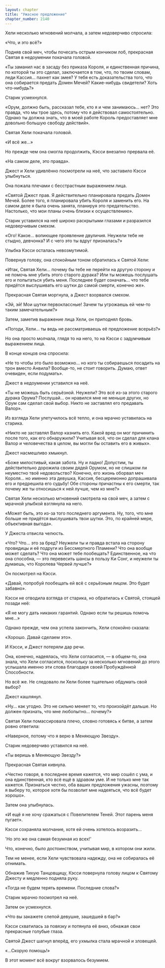 ```yaml
---
layout: chapter
title: "Ужасное предложение"
chapter_number: 2140
---
```




Хели несколько мгновений молчала, а затем недоверчиво спросила:

«Что, и это всё?»

Подняв свой меч, чтобы почесать острым кончиком лоб, прекрасная Святая в недоумении покачала головой.

«Ты заманил нас в засаду без приказа Короля, и единственная причина, по которой ты это сделал, заключается в том, что, по твоим словам, леди Кассия... пахнет как змея? У тебя есть доказательства того, что она собирается предать Домен Мечей? Какие-нибудь свидетели? Хоть что-нибудь?»

Старик усмехнулся.

«Орум, должно быть, рассказал тебе, кто я и чем занимаюсь... нет? Это правда, что мы трое здесь, потому что я действовал самостоятельно. Однако ты должна знать, что в моей работе Король предоставляет мне довольно большую свободу действий».

Святая Хели покачала головой.

«И всё же...»

Но прежде чем она смогла продолжить, Кэсси внезапно прервала её.

«На самом деле, это правда».

Джест и Хели удивлённо посмотрели на неё, что заставило Кэсси улыбнуться.

Она пожала плечами с бесстрастным выражением лица.

«Святой Джест прав. Я действительно планировала предать Домен Мечей. Более того, я планировала убить Короля и заменить его. На самом деле я была очень занята, планируя это предательство. Настолько, что мои планы очень близки к осуществлению».

Старик уставился на неё широко раскрытыми глазами и разразился недоверчивым смехом.

«Ого! Какое... вопиющее проявление двуличия. Неужели тебе не стыдно, девчонка? И с чего это ты вдруг призналась?»

Улыбка Кэсси осталась невозмутимой.

Повернув голову, она спокойным тоном обратилась к Святой Хели:

«Итак, Святая Хели... почему бы тебе не перейти на другую сторону и не помочь мне убить этого старого дурака? Или ты можешь послушать его и попытаться убить меня. Последнее будет означать... что тебе придётся выслушивать его шутки до самой смерти, конечно же».

Прекрасная Святая моргнула, а Джест взорвался смехом.

«Эй, эй! Мои шутки первоклассные! Зачем ты угрожаешь ей чем-то таким замечательным?»

Затем, заметив выражение лица Хели, он приподнял бровь.

«Погоди, Хели... ты ведь не рассматриваешь её предложение всерьёз?»

Но она просто молчала, глядя то на него, то на Кэсси с задумчивым выражением лица.

В конце концов она спросила:

«Не то чтобы это было возможно... но кого ты собираешься посадить на трон вместо Анвила? Вообще-то, не стоит говорить. Думаю, ответ очевиден, если подумать».

Джест в недоумении уставился на неё.

«Ты не можешь быть серьёзной. Неужели? Это всё из-за этого старого дурака Орума? Послушай... он нравился мне не меньше других, но Орум сам сделал свой выбор. Никто не заставлял его предавать Валор».

Из взгляда Хели улетучилось всё тепло, и она мрачно уставилась на старика.

«Никто не заставлял Валор казнить его. Какой вред он мог причинить после того, как его обнаружили? Учитывая всё, что он сделал для клана Валор и человечества в целом, вы могли бы оставить его в живых».

Джест насмешливо хмыкнул.

«Боже милостивый, какая забота. Ну и ладно! Допустим, ты действительно дорожила своим дядей Орумом, но не слишком ли неуместно твоё недовольство? Конечно, его жизнь оборвал меч Короля... но именно эта девушка, Кассия, бесцеремонно допрашивала его и предрешила его судьбу! Обе стороны причастны к его смерти, так почему же ты относишься к ней лучше, чем ко мне?»

Святая Хели несколько мгновений смотрела на свой меч, а затем с мрачной улыбкой взглянула на него.

«Может быть, это из-за того последнего аргумента. Ну, того, что мне больше не придётся выслушивать твои шутки. Это, по крайней мере, объективная выгода».

У Джеста отвисла челюсть.

«Что? Что... это за бред? Неужели ты и правда встала на сторону провидицы и её подруги из Бессмертного Пламени? Что она вообще может сделать? Что она может тебе пообещать? Единственное, на что она способна, — это перевесить шансы в пользу Ки Сонг, и неужели ты думаешь, что Королева Червей лучше?»

Он посмотрел на Кэсси.

«Давай, попробуй пообещать ей всё с серьёзным лицом. Это будет забавно».

Кэсси не отводила взгляда от старика, но обратилась к Святой, стоящей позади неё:

«Я не могу дать никаких гарантий. Однако если ты решишь помочь мне...»

Однако прежде, чем она успела закончить, Хели спокойно сказала:

«Хорошо. Давай сделаем это».

И Кэсси, и Джест потеряли дар речи.

Она, конечно, надеялась, что Хели согласится, — в общем-то, она знала, что Хели согласится, поскольку за несколько мгновений до этого услышала именно эти слова благодаря своей Пробуждённой Способности.

Но всё же. Не следовало ли Хели более тщательно обдумать свой выбор?

Джест кашлянул.

«Ну... как угодно. Это не сильно меняет то, что произойдёт дальше. Но должен признать, что мне любопытно... почему?»

Святая Хели помассировала плечо, словно готовясь к битве, а затем ровно ответила:

«Наверное, потому что я верю в Меняющую Звезду».

Старик недоверчиво уставился на неё.

«Ты веришь в Меняющую Звезду?»

Прекрасная Святая кивнула.

«Честно говоря, в последнее время кажется, что мир сошёл с ума, и она единственная, кто всё ещё в здравом уме. И не только мне так кажется. Признаться честно, оба ваших предложения ужасны, поэтому я выберу то, которое хотя бы позволит мне надеяться, что всё будет хорошо».

Затем она улыбнулась.

«И ещё я не хочу сражаться с Повелителем Теней. Этот парень меня пугает».

Кэсси сохраняла молчание, хотя ей очень хотелось возразить...

'Но это же она самая безумная из всех!'

Что, конечно, было достоинством, учитывая мир, в котором они жили.

Тем не менее, если Хели чувствовала надежду, она не собиралась её отнимать.

Обнажив Тихую Танцовщицу, Кэсси повернула голову лицом к Святому Джесту и медленно подняла руку.

«Тогда не будем терять времени. Последние слова?»

Старик мрачно посмотрел на неё.

Затем он усмехнулся.

«Что вы закажете слепой девушке, зашедшей в бар?»

Кэсси схватилась за повязку и потянула её вниз, обнажая свои прекрасные голубые глаза.

Святой Джест шагнул вперёд, его ухмылка стала мрачной и зловещей.

«...Скорую помощь!»

В этот момент всё вокруг взорвалось безумием.

